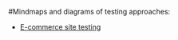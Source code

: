 #Mindmaps and diagrams of testing approaches:

* [E-commerce site testing](https://drive.google.com/file/d/1Q5T6far0q_RegiJ-6ZZW20nili5lhM4w/view?usp=sharing)
